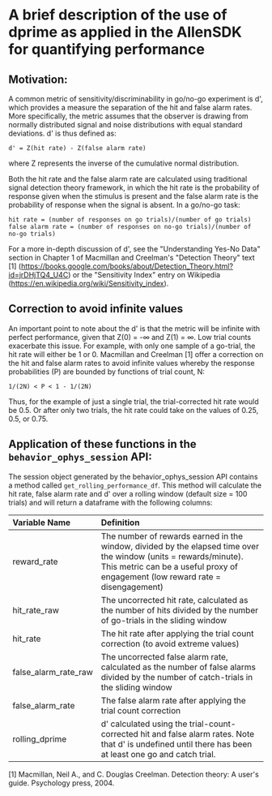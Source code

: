 # A brief description of the use of dprime as applied in the AllenSDK for quantifying performance

## Motivation:
A common metric of sensitivity/discriminability in go/no-go experiment is d', which provides a measure the separation of the hit and false alarm rates. More specifically, the metric assumes that the observer is drawing from normally distributed signal and noise distributions with equal standard deviations. d' is thus defined as:

    d' = Z(hit rate) - Z(false alarm rate)

where Z represents the inverse of the cumulative normal distribution. 

Both the hit rate and the false alarm rate are calculated using traditional signal detection theory framework, in which the hit rate is the probability of response given when the stimulus is present and the false alarm rate is the probability of response when the signal is absent. In a go/no-go task:

    hit rate = (number of responses on go trials)/(number of go trials)
    false alarm rate = (number of responses on no-go trials)/(number of no-go trials)

For a more in-depth discussion of d', see the "Understanding Yes-No Data" section in Chapter 1 of Macmillan and Creelman's "Detection Theory" text [1] (https://books.google.com/books/about/Detection_Theory.html?id=jrDHjTQ4_U4C) or the "Sensitivity Index" entry on Wikipedia (https://en.wikipedia.org/wiki/Sensitivity_index).


## Correction to avoid infinite values
An important point to note about the d' is that the metric will be infinite with perfect performance, given that Z(0) = -$\infty$ and Z(1) = $\infty$. Low trial counts exacerbate this issue. For example, with only one sample of a go-trial, the hit rate will either be 1 or 0. Macmillan and Creelman [1] offer a correction on the hit and false alarm rates to avoid infinite values whereby the response probabilities (P) are bounded by functions of trial count, N:

    1/(2N) < P < 1 - 1/(2N)

Thus, for the example of just a single trial, the trial-corrected hit rate would be 0.5. Or after only two trials, the hit rate could take on the values of 0.25, 0.5, or 0.75. 

## Application of these functions in the `behavior_ophys_session` API:

The session object generated by the behavior_ophys_session API contains a method called `get_rolling_performance_df`. This method will calculate the hit rate, false alarm rate and d' over a rolling window (default size = 100 trials) and will return a dataframe with the following columns:

| Variable Name |Definition  
|:--- |:---
| reward_rate | The number of rewards earned in the window, divided by the elapsed time over the window (units = rewards/minute). This metric can be a useful proxy of engagement (low reward rate = disengagement) 
| hit_rate_raw | The uncorrected hit rate, calculated as the number of hits divided by the number of go-trials in the sliding window
| hit_rate | The hit rate after applying the trial count correction (to avoid extreme values)
| false_alarm_rate_raw | The uncorrected false alarm rate, calculated as the number of false alarms divided by the number of catch-trials in the sliding window
| false_alarm_rate | The false alarm rate after applying the trial count correction
| rolling_dprime | d' calculated using the trial-count-corrected hit and false alarm rates. Note that d' is undefined until there has been at least one go and catch trial.


[1] Macmillan, Neil A., and C. Douglas Creelman. Detection theory: A user's guide. Psychology press, 2004.